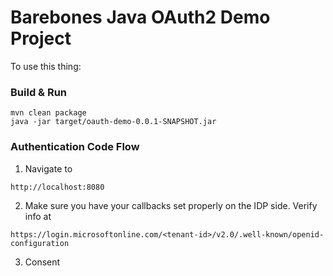 # Barebones Java OAuth2 Demo Project
To use this thing:

### Build & Run
```
mvn clean package
java -jar target/oauth-demo-0.0.1-SNAPSHOT.jar
```

### Authentication Code Flow
1. Navigate to
```
http://localhost:8080
```

2. Make sure you have your callbacks set properly on the IDP side.
Verify info at
```
https://login.microsoftonline.com/<tenant-id>/v2.0/.well-known/openid-configuration
```
3. Consent